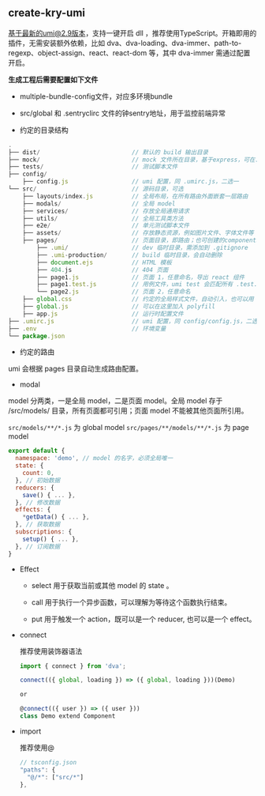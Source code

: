 ## create-kry-umi

基于最新的umi@2.9版本，支持一键开启 dll ，推荐使用TypeScript。开箱即用的插件，无需安装额外依赖，比如 dva、dva-loading、dva-immer、path-to-regexp、object-assign、react、react-dom 等，其中 dva-immer 需通过配置开启。

**生成工程后需要配置如下文件**

- multiple-bundle-config文件，对应多环境bundle

- src/global 和 .sentryclirc 文件的钟sentry地址，用于监控前端异常

* 约定的目录结构

```js
.
├── dist/                          // 默认的 build 输出目录
├── mock/                          // mock 文件所在目录，基于express，可在.env文件中关闭：MOCK=none
├── tests/                         // 测试脚本文件
├── config/
    ├── config.js                  // umi 配置，同 .umirc.js，二选一
└── src/                           // 源码目录，可选
    ├── layouts/index.js           // 全局布局，在所有路由外面嵌套一层路由
    ├── modals/                    // 全局 model
    ├── services/                  // 存放全局通用请求
    ├── utils/                     // 全局工具类方法
    ├── e2e/                       // 单元测试脚本文件
    ├── assets/                    // 存放静态资源，例如图片文件、字体文件等
    ├── pages/                     // 页面目录，即路由；也可创建的components、models、services，只用于该页面
        ├── .umi/                  // dev 临时目录，需添加到 .gitignore
        ├── .umi-production/       // build 临时目录，会自动删除
        ├── document.ejs           // HTML 模板
        ├── 404.js                 // 404 页面
        ├── page1.js               // 页面 1，任意命名，导出 react 组件
        ├── page1.test.js          // 用例文件，umi test 会匹配所有 .test.js 和 .e2e.js 结尾的文件
        └── page2.js               // 页面 2，任意命名
    ├── global.css                 // 约定的全局样式文件，自动引入，也可以用 global.less
    ├── global.js                  // 可以在这里加入 polyfill
    ├── app.js                     // 运行时配置文件
├── .umirc.js                      // umi 配置，同 config/config.js，二选一
├── .env                           // 环境变量
└── package.json
```

* 约定的路由

umi 会根据 pages 目录自动生成路由配置。

* modal

model 分两类，一是全局 model，二是页面 model。全局 model 存于 /src/models/ 目录，所有页面都可引用；页面 model 不能被其他页面所引用。

`src/models/**/*.js` 为 global model
`src/pages/**/models/**/*.js` 为 page model

```js
export default {
  namespace: 'demo', // model 的名字，必须全局唯一
  state: {
    count: 0,
  }, // 初始数据
  reducers: {
    save() { ... },
  }, // 修改数据
  effects: {
    *getData() { ... },
  }, // 获取数据
  subscriptions: {
    setup() { ... },
  }, // 订阅数据
}
```

* Effect

  - select 用于获取当前或其他 model 的 state 。

  - call 用于执行一个异步函数，可以理解为等待这个函数执行结束。

  - put 用于触发一个 action，既可以是一个 reducer, 也可以是一个 effect。

* connect

  推荐使用装饰器语法

  ```js
  import { connect } from 'dva';

  connect(({ global, loading }) => ({ global, loading }))(Demo)

  or

  @connect(({ user }) => ({ user }))
  class Demo extend Component
  ```

* import

  推荐使用@

  ```js
  // tsconfig.json
  "paths": {
    "@/*": ["src/*"]
  },
  ```